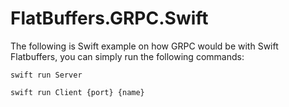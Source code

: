 ﻿# FlatBuffers.GRPC.Swift

The following is Swift example on how GRPC would be with Swift Flatbuffers, you can simply run the following commands:

`swift run Server`

`swift run Client {port} {name}`
